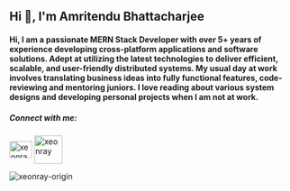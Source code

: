 <h2 align="leftr">Hi 👋, I'm Amritendu Bhattacharjee</h1>
<h4 align="leftr">Hi, I am a passionate MERN Stack Developer with over 5+ years of experience developing cross-platform applications and software solutions. Adept at utilizing the latest technologies to deliver efficient, scalable, and user-friendly distributed systems. My usual day at work involves translating business ideas into fully functional features, code-reviewing and mentoring juniors. I love reading about various system designs and developing personal projects when I am not at work.</h4>

<h5 align="left">Connect with me:</h3>
<p align="left">
<a href="https://linkedin.com/in/xeonray" target="blank"><img align="center" src="https://raw.githubusercontent.com/rahuldkjain/github-profile-readme-generator/master/src/images/icons/Social/linked-in-alt.svg" alt="xeonray" height="30" width="40" /></a>
<a href="https://www.amritendu.com/" target="blank"><img align="center" src="https://www.amritendu.com/logo_light.svg" alt="xeonray" height="50" width="50" /></a>
</p>

<p><img align="center" src="https://github-readme-stats.vercel.app/api/top-langs?username=xeonray-origin&show_icons=true&locale=en&layout=compact" alt="xeonray-origin" /></p>
